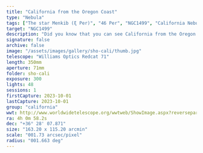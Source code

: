 ```yaml
---
title: "California from the Oregon Coast"
type: "Nebula"
tags: ["The star Menkib (ξ Per)", "46 Per", "NGC1499", "California Nebula"]
target: "NGC1499"
description: "Did you know that you can see California from the Oregon coast? Here is NGC1499, the California Nebula, straight from the roof of my garage in Newport."
signature: false
archive: false
image: "/assets/images/gallery/sho-cali/thumb.jpg"
telescope: "Williams Optics Redcat 71"
length: 350mm
aperture: 71mm
folder: sho-cali
exposure: 300
lights: 48
sessions: 1
firstCapture: 2023-10-01
lastCapture: 2023-10-01
group: "california"
wwt: http://www.worldwidetelescope.org/wwtweb/ShowImage.aspx?reverseparity=False&scale=1.729117&name=sho-cali.jpg&imageurl=https://deepskyworkflows.com/assets/images/gallery/sho-cali/sho-cali.jpg&credits=Jeremy+Likness+at+DeepSkyWorkflows.com&creditsUrl=https://deepskyworkflows.com/about&ra=60.128881&dec=36.411267&x=2839.7&y=2224.3&rotation=60.76&thumb=https://deepskyworkflows.com/assets/images/gallery/sho-cali/thumb.jpg
ra: 4h 0m 58.2s
dec: "+36° 28' 07.871"
size: "163.20 x 115.20 arcmin"
scale: "001.73 arcsec/pixel"
radius: "001.663 deg"
---
```

